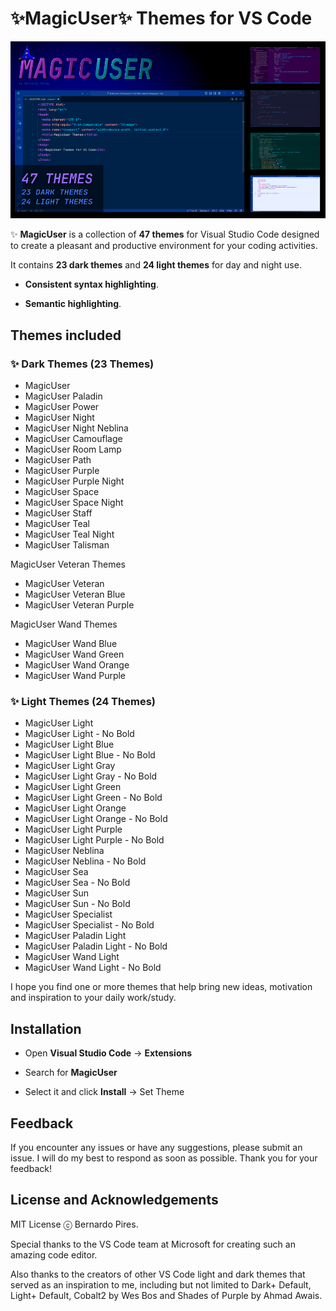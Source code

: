 # ✨MagicUser✨ Themes for VS Code

![MagicUser themes](https://raw.githubusercontent.com/drbap/magicuser-themes-for-vscode/main/images/magicuser_themes_for_vscode.png)

✨ **MagicUser** is a collection of **47 themes** for Visual Studio Code designed to create a pleasant and productive environment for your coding activities.

It contains **23 dark themes** and **24 light themes** for day and night use.

- **Consistent syntax highlighting**.

- **Semantic highlighting**.

## Themes included

### ✨ Dark Themes (23 Themes)

- MagicUser
- MagicUser Paladin
- MagicUser Power
- MagicUser Night
- MagicUser Night Neblina
- MagicUser Camouflage
- MagicUser Room Lamp
- MagicUser Path
- MagicUser Purple 
- MagicUser Purple Night
- MagicUser Space 
- MagicUser Space Night
- MagicUser Staff
- MagicUser Teal
- MagicUser Teal Night
- MagicUser Talisman

MagicUser Veteran Themes

- MagicUser Veteran
- MagicUser Veteran Blue
- MagicUser Veteran Purple

MagicUser Wand Themes

- MagicUser Wand Blue
- MagicUser Wand Green
- MagicUser Wand Orange
- MagicUser Wand Purple

### ✨ Light Themes (24 Themes)

- MagicUser Light
- MagicUser Light - No Bold
- MagicUser Light Blue
- MagicUser Light Blue - No Bold
- MagicUser Light Gray
- MagicUser Light Gray - No Bold
- MagicUser Light Green
- MagicUser Light Green - No Bold
- MagicUser Light Orange
- MagicUser Light Orange - No Bold
- MagicUser Light Purple
- MagicUser Light Purple - No Bold
- MagicUser Neblina
- MagicUser Neblina - No Bold
- MagicUser Sea
- MagicUser Sea - No Bold
- MagicUser Sun
- MagicUser Sun - No Bold
- MagicUser Specialist
- MagicUser Specialist - No Bold
- MagicUser Paladin Light
- MagicUser Paladin Light - No Bold
- MagicUser Wand Light
- MagicUser Wand Light - No Bold

I hope you find one or more themes that help bring new ideas, motivation and inspiration to your daily work/study.

## Installation

- Open **Visual Studio Code** -> **Extensions**

- Search for **MagicUser**

- Select it and click **Install** -> Set Theme

## Feedback
  
If you encounter any issues or have any suggestions, please submit an issue. I will do my best to respond as soon as possible. Thank you for your feedback!
  
## License and Acknowledgements

MIT License ⓒ Bernardo Pires.

Special thanks to the VS Code team at Microsoft for creating such an amazing code editor. 

Also thanks to the creators of other VS Code light and dark themes that served as an inspiration to me, including but not limited to Dark+ Default, Light+ Default, Cobalt2 by Wes Bos and Shades of Purple by Ahmad Awais.
